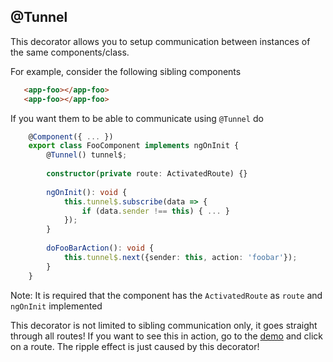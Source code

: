 ## @Tunnel
This decorator allows you to setup communication between instances of the same components/class.

For example, consider the following sibling components

```html
   <app-foo></app-foo>
   <app-foo></app-foo>
```
 
If you want them to be able to communicate using `@Tunnel` do

```typescript
    @Component({ ... })
    export class FooComponent implements ngOnInit {
        @Tunnel() tunnel$;
        
        constructor(private route: ActivatedRoute) {}
        
        ngOnInit(): void {
            this.tunnel$.subscribe(data => {
                if (data.sender !== this) { ... }
            });
        }
        
        doFooBarAction(): void {
            this.tunnel$.next({sender: this, action: 'foobar'});
        }
    }
```

Note: It is required that the component has the `ActivatedRoute` as `route` and `ngOnInit` implemented

This decorator is not limited to sibling communication only, it goes straight through all routes!
If you want to see this in action, go to the [demo](https://stackblitz.com/edit/angular-route-xxl?file=app%2Ffoo-bar%2Ffoo-bar.component.ts)
and click on a route. The ripple effect is just caused by this decorator!
